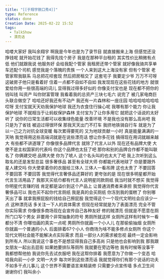 ```yaml
---
title: "[[于翔宇脱口秀4]]"
type: Reference
status: done
Creation Date: 2025-02-22 15:52
tags:
  - TalkShow
  - 漂亮话
---
```

哈喽大家好
我叫余翔宇
啊我是今年也是为了录节目
就直接搬来上海
但感觉还没挣钱呢
就开始花钱了
我得先找个房子
我是在那种平台租的
其实性价比稍微有点低
他们就跟我说
他服务好
会给我配个管家
我租房还带个管家
就好像我骑共享单车还配个司机
感觉我是个落魄的贵族
一个人来到这大上海没有家
但有个管家
老管家帮我联系
马总把花呗套现
然后把房租交了
这套宅子
我要定少爷
万万不可呀
这破房子他只是看着好
住着一点都不自如不自如
我发现现在这些花钱的地方
就很爱给你用一些很高端的词儿
显得我过得多好似的
你像支付宝也是
现在都不把你的钱叫钱
叫资产
叫你财富管理
我看着我的总资产三块七毛六
说完了
被几家电商巨头联合做空了
哈哈还好我还有不动产
我还有一片森林和一座庄园
哈哈哈哈哈哈哈哎呀
支付宝就天天劝我保护地球
我还为衣食住行操心呢
我哪有那个能力
你让我保护地球
不就相当于让蚂蚁保护森林
支付宝为了让你多用它
就把这个话说的太好听了
说你的日常生活都可以收集绿色能量
改善环境
不是我也没有那么高尚吧
我只是为了省钱
被迫过得很环保
那我天天出门不打车
我挤地铁骑自行车
就是为了以一己之力对抗全球变暖
每次累得要死的
又为地球贡献一小时
真是能量满满的一天呐
我觉得用这些高端词就是在说些漂亮话
想让你多花钱
搞得现在用词就越来越大
有些都不讲道理了
你像很多品牌代言
就除了代言人以外
现在还有品牌大使
大使不是主权国家的代表吗
你这个品牌也太狂了吧
那你和别的品牌合作都不能叫联名了
你俩建交吧
品牌大使
你为了唬人
这个名头叫的也太大了吧
我上次听到这么取名的还是发型总监
很多奢侈品
甚至有全球大师
你都能代表地球了
你是要跟外星人建交吗
你大使拿着你的衣服给三体人
三体人一看吊牌
这也太贵了
不要回答不要回答
不要回答
我觉得代言奢侈品还算好的
更夸张的是
现在很多明星都开始代言生活用品了
我那天买纸巾都有代言人说明星同款厕纸
我当时就不想买
我觉得你明星代言赚的钱
肯定都是溢价到这个产品上
让普通消费者来承担
我觉得你代言奢侈品可以
我也买不起你代言厕纸
我是真的会买厕纸
你冻到我的蛋糕了
你别哪天出了事
就拿我擦屁股的钱给自己擦屁股
我觉得这个一个现代文明社会应该少一点
这种漂亮话
多关注一下人的具体需求
但现在经常就是为了表面漂亮
完全不管你实际需求
你像很多商场现在会宣传自己各种友好
修的贼漂亮
但就是不愿意在厕所门口写个男女
非要用个非常抽象的符号
男厕所就这样
女厕所这样有时候乍一看都分不清
你哪怕画的真实一点呢
男厕所你就画一个小人儿
在那偷偷抽烟
女厕所你就画一个普通的小人
后面排着67个小人
你商场为啥不能多修点女厕所
你这个现代文明社会能不能解决点实际需求
而且一部分人的需求被忽视
最终一定会影响到所有人
所以我说这个事也不是想显得我自己多高尚
只是他也会影响到我
那我跟女朋友一起出去逛街
如果她要排队等厕所
我就要在旁边等他
我有时候等没事干
我都想帮他拍
我说你先去试衣服吧
我在这帮你排着
我愿意为了你做一个变态
哈哈我向前一小步
文明一大步
每次听到这些漂亮话
我就觉得你们有那个说话的功夫
不如多干点儿事儿
这个世界不需要语言来精装修
只需要少点宣传墙
多点卫生间
谢谢你们
我叫余小
